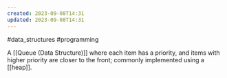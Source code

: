 ```yaml
---
created: 2023-09-08T14:31
updated: 2023-09-08T14:31
---
```

#data_structures #programming  

A [[Queue (Data Structure)]] where each item has a priority, and items with higher priority are closer to the front; commonly implemented using a [[heap]].